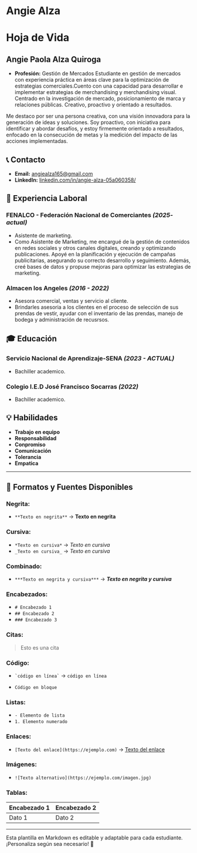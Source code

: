 # Angie Alza
# Hoja de Vida

## Angie Paola Alza Quiroga
- **Profesión:** Gestión de Mercados
Estudiante en gestión de mercados con experiencia práctica en áreas clave para la optimización de estrategias comerciales.Cuento con una capacidad para desarrollar e implementar estrategias de merchandising y merchandising visual. Centrado en la investigación de mercado, posicionamiento de marca y relaciones públicas. Creativo, proactivo y orientado a resultados.

Me destaco por ser una persona creativa, con una visión innovadora para la generación de ideas y soluciones. Soy proactivo, con iniciativa para identificar y abordar desafíos, y estoy firmemente orientado a resultados, enfocado en la consecución de metas y la medición del impacto de las acciones implementadas.
## 📞 Contacto
- **Email:** [angiealza165@gmail.com](mailto:angiealza165@gmail.com) 
- **LinkedIn:** [linkedin.com/in/angie-alza-05a060358/](https://linkedin.com/in/angie-alza-05a060358/)

## 🏢 Experiencia Laboral
### **FENALCO - Federación Nacional de Comerciantes** _(2025- actual)_
- Asistente de marketing.
- Como Asistente de Marketing, me encargué de la gestión de contenidos en redes sociales y otros canales digitales, creando y optimizando publicaciones. Apoyé en la planificación y ejecución de campañas publicitarias, asegurando su correcto desarrollo y seguimiento. Además, creé bases de datos y propuse mejoras para optimizar las estrategias de marketing.
### **Almacen los Angeles** _(2016 - 2022)_
- Asesora comercial, ventas y servicio al cliente.
- Brindarles asesoria a los clientes en el proceso de selección de sus prendas de vestir, ayudar con el inventario de las prendas, manejo de bodega y administración de recusrsos.

## 🎓 Educación
### **Servicio Nacional de Aprendizaje-SENA** _(2023 - ACTUAL)_
- Bachiller academico.
### **Colegio I.E.D José Francisco Socarras** _(2022)_
- Bachiller academico.

## 💡 Habilidades
- **Trabajo en equipo**
- **Responsabilidad**
- **Conpromiso**
- **Comunicación**
- **Tolerancia**
- **Empatica**
---

## 🎨 Formatos y Fuentes Disponibles

### **Negrita:**
- `**Texto en negrita**` → **Texto en negrita**

### **Cursiva:**
- `*Texto en cursiva*` → *Texto en cursiva*
- `_Texto en cursiva_` → _Texto en cursiva_

### **Combinado:**
- `***Texto en negrita y cursiva***` → ***Texto en negrita y cursiva***

### **Encabezados:**
- `# Encabezado 1`
- `## Encabezado 2`
- `### Encabezado 3`

### **Citas:**
> Esto es una cita

### **Código:**
- `` `código en línea` `` → `código en línea`
- ```
  Código en bloque
  ```

### **Listas:**
- `- Elemento de lista`
- `1. Elemento numerado`

### **Enlaces:**
- `[Texto del enlace](https://ejemplo.com)` → [Texto del enlace](https://ejemplo.com)

### **Imágenes:**
- `![Texto alternativo](https://ejemplo.com/imagen.jpg)`

### **Tablas:**
| Encabezado 1 | Encabezado 2 |
|-------------|-------------|
| Dato 1     | Dato 2      |

---

Esta plantilla en Markdown es editable y adaptable para cada estudiante. ¡Personaliza según sea necesario! 🎯

